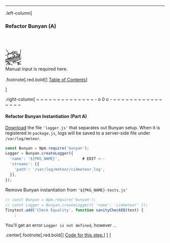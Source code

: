 ---
.left-column[
  ### Refactor Bunyan (A)
  <br /><br /><div class="input_type_indicator"><img src="./fragments/typer.gif" /><br />Manual input is required here.</div><br />
.footnote[.red.bold[] [Table of Contents](./)] 
<!-- H -->]
.right-column[
~ ~ ~ ~ ~ ~ ~ ~ ~ ~ ~ ~ ~ ~ - o 0 o - ~ ~ ~ ~ ~ ~ ~ ~ ~ ~ ~ ~ ~ ~ ~ ~

#### Refactor Bunyan Instantiation (Part A)

<a href="https://raw.githubusercontent.com/martinhbramwell/Meteor-CI-Tutorial/master/fragments/logger.js" target="_blank">Download</a> the file ```'logger.js'``` that separates out Bunyan setup. When it is registered in ```package.js```, logs will be saved to a server-side file under ```/var/log/meteor```.
```javascript
const Bunyan = Npm.require('bunyan');
Logger = Bunyan.createLogger({
  'name': '${PKG_NAME}',          # EDIT <--
  'streams': [{
    'path': '/var/log/meteor/ci4meteor.log',
  }],
});
```
Remove Bunyan instantiation from ```'${PKG_NAME}-tests.js'```
```javascript
// const Bunyan = Npm.require('bunyan');
// const Logger = Bunyan.createLogger({ 'name': 'ci4meteor' });
Tinytest.add('Check Equality', function sanityCheckEQ(test) {
    :
```

You'll get an error ```Logger is not defined```, however ...

<!-- Code for this begins at line #55 -->
<!-- B -->
.center[.footnote[.red.bold[] <a href="https://github.com/martinhbramwell/Meteor-CI-Tutorial/blob/master/Part07_ProductionLogging.sh#L55" target="_blank">Code for this step.</a>] ]
]
